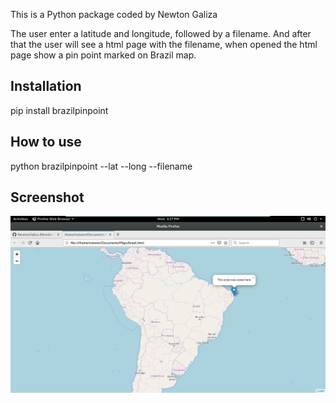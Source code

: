 This is a Python package coded by Newton Galiza

The user enter a latitude and longitude, followed by a filename. And after that the user will see a html page with the filename, when opened the html page show a pin point marked on Brazil map.

## Installation
pip install brazilpinpoint

## How to use

python brazilpinpoint --lat <lat number> --long <long number> --filename <enter a file name>

## Screenshot

<img src="https://raw.githubusercontent.com/NewtonGaliza/FoliumMap/master/brazil.png">
